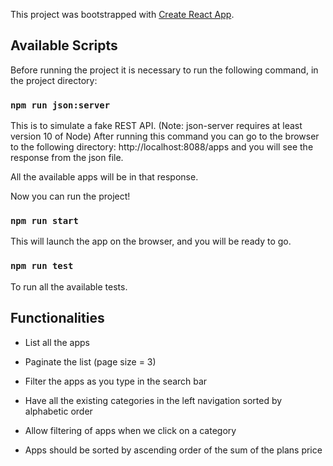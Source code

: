This project was bootstrapped with [Create React App](https://github.com/facebook/create-react-app).

## Available Scripts

Before running the project it is necessary to run the following command, in the project directory:

### `npm run json:server`

This is to simulate a fake REST API. (Note: json-server requires at least version 10 of Node)
After running this command you can go to the browser to the following directory: http://localhost:8088/apps and you will see the response from the json file. 

All the available apps will be in that response.

Now you can run the project!

### `npm run start`

This will launch the app on the browser, and you will be ready to go.

### `npm run test`

To run all the available tests.


## Functionalities

- List all the apps 

- Paginate the list (page size = 3) 

- Filter the apps as you type in the search bar

- Have all the existing categories in the left navigation sorted by alphabetic order

- Allow filtering of apps when we click on a category

- Apps should be sorted by ascending order of the sum of the plans price

